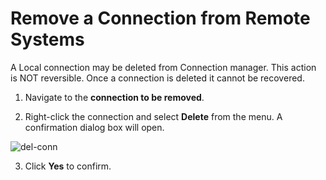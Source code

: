 # Remove a Connection from Remote Systems

A Local connection may be deleted from Connection manager. This action is NOT reversible. Once a connection is deleted it cannot be recovered.

1. Navigate to the **connection to be removed**.  

2. Right-click the connection and select **Delete** from the menu. A confirmation dialog box will open.

![del-conn](C:\Thycotic.ConnectionManager.Docs\how-to\images\del-conn.png)

3. Click **Yes** to confirm.  